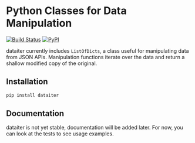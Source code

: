 Python Classes for Data Manipulation
====================================

[![Build Status](https://travis-ci.org/otsaloma/dataiter.svg)](https://travis-ci.org/otsaloma/dataiter)
[![PyPI](https://img.shields.io/pypi/v/dataiter.svg)](https://pypi.org/project/dataiter/)

dataiter currently includes `ListOfDicts`, a class useful for
manipulating data from JSON APIs. Manipulation functions iterate over
the data and return a shallow modified copy of the original.

## Installation

```bash
pip install dataiter
```

## Documentation

dataiter is not yet stable, documentation will be added later. For now,
you can look at the tests to see usage examples.
